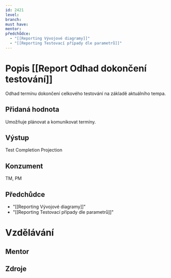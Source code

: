 ```yaml
---
id: 2421
level: 
branch: 
must have: 
mentor: 
předchůdce: 
  - "[[Reporting Vývojové diagramy]]"
  - "[[Reporting Testovací případy dle parametrů]]"
---
```



# Popis [[Report Odhad dokončení testování]]
Odhad termínu dokončení celkového testování na základě aktuálního tempa.

## Přidaná hodnota
Umožňuje plánovat a komunikovat termíny.

## Výstup
Test Completion Projection

## Konzument
TM, PM

## Předchůdce

  - "[[Reporting Vývojové diagramy]]"
  - "[[Reporting Testovací případy dle parametrů]]"

# Vzdělávání


## Mentor


## Zdroje